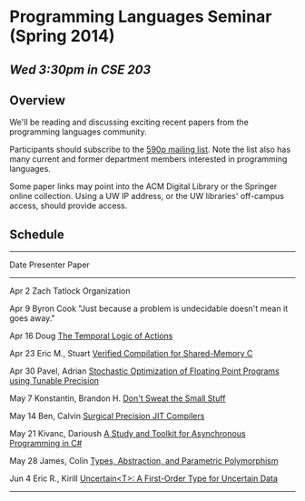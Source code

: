 # Programming Languages Seminar (Spring 2014)

## *Wed 3:30pm in CSE 203*

## Overview

We'll be reading and discussing exciting recent papers from the
programming languages community.

Participants should subscribe to the
[590p mailing list](https://mailman.cs.washington.edu/mailman/listinfo/cse590p). Note
the list also has many current and former department members
interested in programming languages.

Some paper links may point into the ACM Digital Library or the
Springer online collection. Using a UW IP address, or the UW
libraries' off-campus access, should provide access.

## Schedule

[TLA]:        http://research.microsoft.com/pubs/64074/lamport-actions.pdf
[VERISHARED]: http://link.springer.com/chapter/10.1007/978-3-642-54833-8_7
[STOKEFP]:    http://cs.stanford.edu/people/eschkufz/research/pldi52-schkufza.pdf
[SMALLSTUFF]: http://www.nicta.com.au/pub?doc=7629&filename=nicta_publication_7629.pdf
[SURGJIT]:    http://lampwww.epfl.ch/~rompf/lancet_130329.pdf
[ASYNCCS]:    https://ideals.illinois.edu/bitstream/handle/2142/45837/okur-2014-icse.pdf
[PARAM]:      ftp://ftp.cs.cmu.edu/usr/jcr/typesabpara.pdf
[UNCERTAIN]:  http://research.microsoft.com/pubs/208236/asplos077-bornholtA.pdf

-------------------------------------------------------------------------------------------------------------------------
Date    Presenter          	      Paper
------  ----------------------    ---------------------------------------------------------------------------------------
Apr  2  Zach Tatlock       	      Organization

Apr  9  Byron Cook                "Just because a problem is undecidable doesn't mean it goes away."

Apr 16  Doug                      [The Temporal Logic of Actions][TLA]

Apr 23  Eric M., Stuart           [Verified Compilation for Shared-Memory C][VERISHARED]

Apr 30  Pavel, Adrian             [Stochastic Optimization of Floating Point Programs using Tunable Precision][STOKEFP]

May  7  Konstantin, Brandon H.    [Don't Sweat the Small Stuff][SMALLSTUFF]

May 14  Ben, Calvin               [Surgical Precision JIT Compilers][SURGJIT]

May 21  Kivanc, Darioush          [A Study and Toolkit for Asynchronous Programming in C#][ASYNCCS]

May 28  James, Colin              [Types, Abstraction, and Parametric Polymorphism][PARAM]

Jun  4  Eric R., Kirill           [Uncertain&lt;T&gt;: A First-Order Type for Uncertain Data][UNCERTAIN]

-------------------------------------------------------------------------------------------------------------------------
